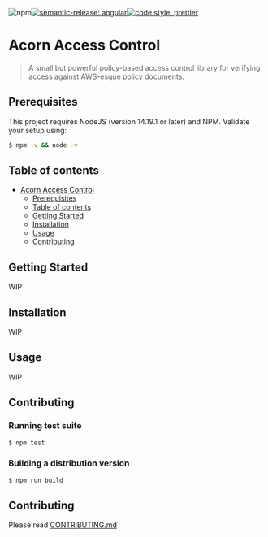 ![npm](https://img.shields.io/npm/v/acorn-access-control)[![semantic-release: angular](https://img.shields.io/badge/semantic--release-angular-e10079?logo=semantic-release)](https://github.com/semantic-release/semantic-release)[![code style: prettier](https://img.shields.io/badge/code_style-prettier-ff69b4.svg?style=flat-square)](https://github.com/prettier/prettier)

# Acorn Access Control

> A small but powerful policy-based access control library for verifying access against AWS-esque policy documents.

## Prerequisites

This project requires NodeJS (version 14.19.1 or later) and NPM. Validate your setup using:

```sh
$ npm -v && node -v
```

## Table of contents

- [Acorn Access Control](#acorn-access-control)
  - [Prerequisites](#prerequisites)
  - [Table of contents](#table-of-contents)
  - [Getting Started](#getting-started)
  - [Installation](#installation)
  - [Usage](#usage)
  - [Contributing](#contributing)

## Getting Started

WIP

## Installation

WIP

## Usage

WIP

## Contributing

### Running test suite

```sh
$ npm test
```

### Building a distribution version

```sh
$ npm run build
```

## Contributing

Please read [CONTRIBUTING.md](CONTRIBUTING.md) 
